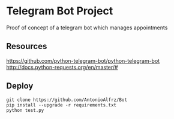 # Telegram Bot Project
Proof of concept of a telegram bot which manages appointments

## Resources
https://github.com/python-telegram-bot/python-telegram-bot  
http://docs.python-requests.org/en/master/#

## Deploy
~~~~
git clone https://github.com/AntonioAlfrz/Bot
pip install --upgrade -r requirements.txt
python test.py
~~~~
